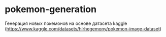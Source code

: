 # pokemon-generation
Генерация новых покемонов на основе датасета kaggle (https://www.kaggle.com/datasets/hlrhegemony/pokemon-image-dataset)
